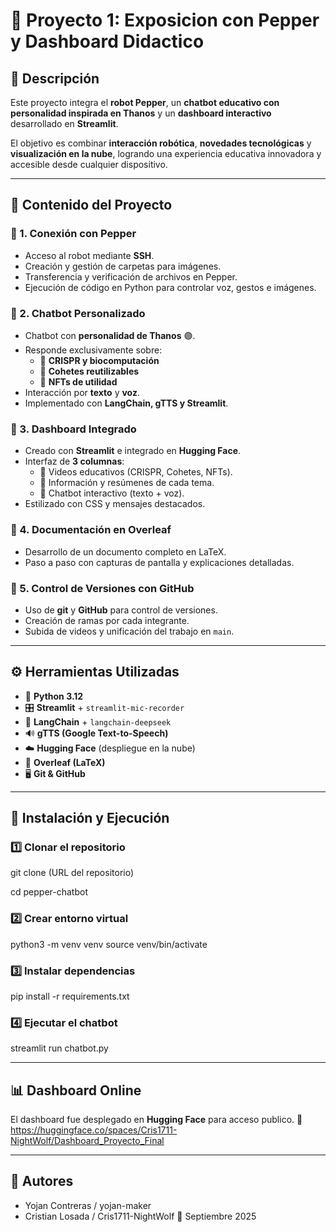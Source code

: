 # 🤖 Proyecto 1: Exposicion con Pepper y Dashboard Didactico

## 📌 Descripción
Este proyecto integra el **robot Pepper**, un **chatbot educativo con personalidad inspirada en Thanos** y un **dashboard interactivo** desarrollado en **Streamlit**.  

El objetivo es combinar **interacción robótica**, **novedades tecnológicas** y **visualización en la nube**, logrando una experiencia educativa innovadora y accesible desde cualquier dispositivo.  

---

## 📝 Contenido del Proyecto

### 🔹 1. Conexión con Pepper
- Acceso al robot mediante **SSH**.  
- Creación y gestión de carpetas para imágenes.  
- Transferencia y verificación de archivos en Pepper.  
- Ejecución de código en Python para controlar voz, gestos e imágenes.  

### 🔹 2. Chatbot Personalizado
- Chatbot con **personalidad de Thanos** 🟣.  
- Responde exclusivamente sobre:
  - 🧬 **CRISPR y biocomputación**  
  - 🚀 **Cohetes reutilizables**  
  - 💠 **NFTs de utilidad**  
- Interacción por **texto** y **voz**.  
- Implementado con **LangChain, gTTS y Streamlit**.  

### 🔹 3. Dashboard Integrado
- Creado con **Streamlit** e integrado en **Hugging Face**.  
- Interfaz de **3 columnas**:
  - 🎥 Videos educativos (CRISPR, Cohetes, NFTs).  
  - 📑 Información y resúmenes de cada tema.  
  - 💬 Chatbot interactivo (texto + voz).  
- Estilizado con CSS y mensajes destacados.  

### 🔹 4. Documentación en Overleaf
- Desarrollo de un documento completo en LaTeX.  
- Paso a paso con capturas de pantalla y explicaciones detalladas.  

### 🔹 5. Control de Versiones con GitHub
- Uso de **git** y **GitHub** para control de versiones.  
- Creación de ramas por cada integrante.  
- Subida de videos y unificación del trabajo en `main`.  

---

## ⚙️ Herramientas Utilizadas
- 🐍 **Python 3.12**  
- 🎛 **Streamlit** + `streamlit-mic-recorder`  
- 🧩 **LangChain** + `langchain-deepseek`  
- 🔊 **gTTS (Google Text-to-Speech)**  
- ☁️ **Hugging Face** (despliegue en la nube)  
- 📝 **Overleaf (LaTeX)**  
- 🖥 **Git & GitHub**  

---

## 🚀 Instalación y Ejecución

### 1️⃣ Clonar el repositorio
git clone (URL del repositorio)

cd pepper-chatbot

### 2️⃣ Crear entorno virtual
python3 -m venv venv
source venv/bin/activate

### 3️⃣ Instalar dependencias
pip install -r requirements.txt

### 4️⃣ Ejecutar el chatbot
streamlit run chatbot.py

------------


## 📊 Dashboard Online
El dashboard fue desplegado en **Hugging Face** para acceso publico.
🔗 https://huggingface.co/spaces/Cris1711-NightWolf/Dashboard_Proyecto_Final

------------

## 👥 Autores
* Yojan Contreras / yojan-maker
* Cristian Losada / Cris1711-NightWolf
📅 Septiembre 2025

